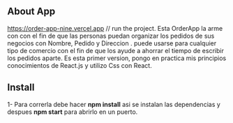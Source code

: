 ## About App 
https://order-app-nine.vercel.app // run the project.
Esta OrderApp la arme con con el fin de que las personas puedan organizar los pedidos de sus negocios con Nombre, Pedido  y Direccion . puede usarse para cualquier tipo de comercio con el fin de que los ayude a ahorrar el tiempo de escribir los pedidos aparte.
Es esta primer version, pongo en practica mis principios conocimientos de React.js y utilizo Css con React.
## Install
1- Para correrla debe hacer **npm install** asi se instalan las dependencias y despues **npm start** para abrirlo en un puerto.

